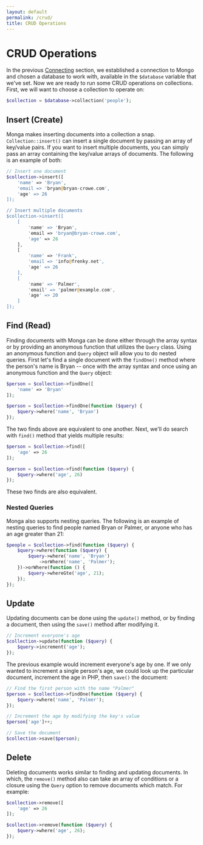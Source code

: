 ```yaml
---
layout: default
permalink: /crud/
title: CRUD Operations
---
```


# CRUD Operations

In the previous [Connecting](/connecting) section, we established a connection
to Mongo and chosen a database to work with, available in the `$database`
variable that we've set. Now we are ready to run some CRUD operations on
collections. First, we will want to choose a collection to operate on:

~~~ php
$collection = $database->collection('people');
~~~

## Insert (Create)

Monga makes inserting documents into a collection a snap. `Collection::insert()`
can insert a single document by passing an array of key/value pairs. If you want
to insert multiple documents, you can simply pass an array containing the
key/value arrays of documents. The following is an example of both:

~~~ php
// Insert one document
$collection->insert([
    'name' => 'Bryan',
    'email => 'bryan@bryan-crowe.com',
    'age' => 26
]);

// Insert multiple documents
$collection->insert([
    [
        'name' => 'Bryan',
        'email => 'bryan@bryan-crowe.com',
        'age' => 26
    ],
    [
        'name' => 'Frank',
        'email => 'info@frenky.net',
        'age' => 26
    ],
    [
        'name' => 'Palmer',
        'email' => 'palmer@example.com',
        'age' => 20
    ]
]);
~~~

## Find (Read)

Finding documents with Monga can be done either through the array syntax
or by providing an anonymous function that utilizes the `Query` class. Using an
anonymous function and `Query` object will allow you to do nested queries.
First let's find a single document with the `findOne()` method where the
person's name is Bryan -- once with the array syntax and once using an anonymous
function and the `Query` object:

~~~ php
$person = $collection->findOne([
    'name' => 'Bryan'
]);

$person = $collection->findOne(function ($query) {
    $query->where('name', 'Bryan')
});
~~~

The two finds above are equivalent to one another. Next, we'll do search with
`find()` method that yields multiple results:

~~~ php
$person = $collection->find([
    'age' => 26
]);

$person = $collection->find(function ($query) {
    $query->where('age', 26)
});
~~~

These two finds are also equivalent.

### Nested Queries

Monga also supports nesting queries. The following is an example of nesting
queries to find people named Bryan or Palmer, or anyone who has an age greater
than 21:

~~~ php
$people = $collection->find(function ($query) {
    $query->where(function ($query) {
        $query->where('name', 'Bryan')
            ->orWhere('name', 'Palmer');
    })->orWhere(function () {
        $query->whereGte('age', 21);
    });
});
~~~

## Update

Updating documents can be done using the `update()` method, or by finding a
document, then using the `save()` method after modifying it.

~~~ php
// Increment everyone's age
$collection->update(function ($query) {
    $query->increment('age');
});
~~~

The previous example would increment everyone's age by one. If we only wanted to
increment a single person's age, we could look up the particular document,
increment the age in PHP, then `save()` the document:

~~~ php
// Find the first person with the name "Palmer"
$person = $collection->findOne(function ($query) {
    $query->where('name', 'Palmer');
});

// Increment the age by modifying the key's value
$person['age']++;

// Save the document
$collection->save($person);
~~~

## Delete

Deleting documents works similar to finding and updating documents. In which,
the `remove()` method also can take an array of conditions or a closure using
the `Query` option to remove documents which match. For example:

~~~ php
$collection->remove([
    'age' => 26
]);

$collection->remove(function ($query) {
    $query->where('age', 26);
});
~~~
